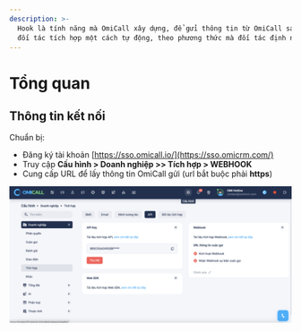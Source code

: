 ```yaml
---
description: >-
  Hook là tính năng mà OmiCall xây dựng, để gửi thông tin từ OmiCall sang cho
  đối tác tích hợp một cách tự động, theo phương thức mà đối tác định nghĩa
---
```


# Tổng quan

## Thông tin kết nối

Chuẩn bị:

* Đăng ký tài khoản [https://sso.omicall.io/](https://sso.omicrm.com/)
* Truy cập **Cấu hình > Doanh nghiệp >> Tích hợp > WEBHOOK**
* Cung cấp URL để lấy thông tin OmiCall gửi (url bắt buộc phải **https**)

![](<../.gitbook/assets/Screen Shot 2022-07-19 at 10.11.30 PM.png>)

